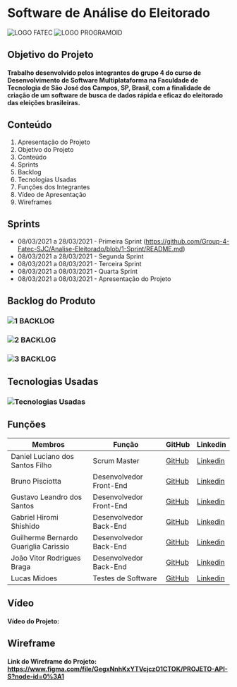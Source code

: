 # Software de Análise do Eleitorado

![LOGO FATEC](https://fatecsjc-prd.azurewebsites.net/images/logo/fatecsjc_400x192.png)
![LOGO PROGRAMOID](https://github.com/Group-4-Fatec-SJC/Analise-Eleitorado/blob/main/assets/logo.png)

## Objetivo do Projeto

#### Trabalho desenvolvido pelos integrantes do grupo 4 do curso de Desenvolvimento de Software Multiplataforma na Faculdade de Tecnologia de São José dos Campos, SP, Brasil, com a finalidade de criação de um software de busca de dados rápida e eficaz do eleitorado das eleições brasileiras.

## Conteúdo
1. Apresentação do Projeto
2. Objetivo do Projeto
3. Conteúdo
4. Sprints
5. Backlog
6. Tecnologias Usadas
7. Funções dos Integrantes
8. Vídeo de Apresentação
9. Wireframes

## Sprints

* 08/03/2021 a 28/03/2021 - Primeira Sprint (https://github.com/Group-4-Fatec-SJC/Analise-Eleitorado/blob/1-Sprint/README.md)
* 08/03/2021 a 28/03/2021 - Segunda Sprint
* 08/03/2021 a 08/03/2021 - Terceira Sprint
* 08/03/2021 a 08/03/2021 - Quarta Sprint
* 08/03/2021 a 08/03/2021 - Apresentação do Projeto

## Backlog do Produto

### ![1 BACKLOG](https://github.com/Group-4-Fatec-SJC/Analise-Eleitorado/blob/main/assets/backlog.PNG)
### ![2 BACKLOG](https://github.com/Group-4-Fatec-SJC/Analise-Eleitorado/blob/main/assets/backlog_1.PNG)
### ![3 BACKLOG](https://github.com/Group-4-Fatec-SJC/Analise-Eleitorado/blob/main/assets/backlog_2.PNG)

## Tecnologias Usadas
### ![Tecnologias Usadas](https://github.com/Group-4-Fatec-SJC/Analise-Eleitorado/blob/main/assets/Tecnologias%20Utilizadas.png)


## Funções

Membros   | Função  | GitHub  | Linkedin |
--------- | ---------  | ---------  | --------- |
Daniel Luciano dos Santos Filho                   | Scrum Master   |  [GitHub](https://github.com/daniellsfilho)  | [Linkedin](linkedin)   |
Bruno Pisciotta                | Desenvolvedor Front-End  |  [GitHub](https://github.com/bruno-pisciotta281)  | [Linkedin](https://www.linkedin.com/in/bruno-pisciotta-577216198)        |
Gustavo Leandro dos Santos     | Desenvolvedor Front-End  |  [GitHub](https://github.com/gustavols)  | [Linkedin](https://www.linkedin.com/in/gustavo-santos-a0657219b/)                                                  |
Gabriel Hiromi Shishido | Desenvolvedor Back-End  |  [GitHub](https://github.com/Gabriel-Shishido)  | [Linkedin](https://www.linkedin.com/in/gabriel-hiromi-shishido-55b0621ba)    |
Guilherme Bernardo Guariglia Carissio | Desenvolvedor Back-End  |  [GitHub](https://github.com/GuilhermeCarissio777)  | [Linkedin](https://www.linkedin.com/in/guilherme-carissio-7275a4207)    |
João Vitor Rodrigues Braga | Desenvolvedor Back-End  |  [GitHub](https://github.com/jvrb)  | [Linkedin](https://www.linkedin.com/in/joaovitor-rodriguesbraga/)    |
Lucas Midoes                   | Testes de Software  |  [GitHub](https://github.com/LykeMidrod)  | [Linkedin](https://www.linkedin.com/in/ㅤlucas-midões-r-a5333110b)               |





## Vídeo

#### Vídeo do Projeto:

## Wireframe

#### Link do Wireframe do Projeto: https://www.figma.com/file/GegxNnhKxYTVcjczO1CTOK/PROJETO-API-S?node-id=0%3A1





